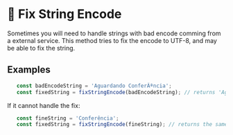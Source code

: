 # 🧰 Fix String Encode


Sometimes you will need to handle strings with bad encode comming from a external service.
This method tries to fix the encode to UTF-8, and may be able to fix the string.

## Examples


```javascript
   const badEncodeString = 'Aguardando ConferÃªncia';
   const fixedString = fixStringEncode(badEncodeString); // returns 'Aguardando Conferência'
```

If it cannot handle the fix:

```javascript
   const fineString = 'Conferência';
   const fixedString = fixStringEncode(fineString); // returns the same string 'Conferência'
```
